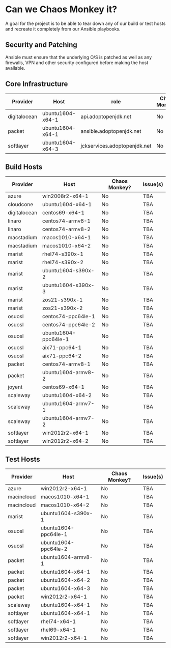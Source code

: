 # Can we Chaos Monkey it?

A goal for the project is to be able to tear down any of our build or test hosts 
and recreate it completely from our Ansible playbooks.

## Security and Patching

Ansible must ensure that the underlying O/S is patched as well as any firewalls, 
VPN and other security configured before making the host available.

## Core Infrastructure

Provider | Host | role | Chaos Monkey? | Issue(s) |
|---|---|---|---|---|
| digitalocean | ubuntu1604-x64-1 | api.adoptopenjdk.net | No | TBA |
| packet | ubuntu1604-x64-1 | ansible.adoptopenjdk.net | No | TBA |
| softlayer | ubuntu1604-x64-3 | jckservices.adoptopenjdk.net | No | TBA |

## Build Hosts

|Provider | Host | Chaos Monkey? | Issue(s) |
|---|---|---|---|
| azure | win2008r2-x64-1 | No | TBA |
| cloudcone | ubuntu1604-x64-1 | No | TBA |
| digitalocean | centos69-x64-1 | No | TBA |
| linaro | centos74-armv8-1 | No | TBA |
| linaro | centos74-armv8-2 | No | TBA |
| macstadium | macos1010-x64-1 | No | TBA |
| macstadium | macos1010-x64-2 | No | TBA |
| marist | rhel74-s390x-1 | No | TBA |
| marist | rhel74-s390x-2 | No | TBA |
| marist | ubuntu1604-s390x-2 | No | TBA |
| marist | ubuntu1604-s390x-3 | No | TBA |
| marist | zos21-s390x-1 | No | TBA |
| marist | zos21-s390x-2 | No | TBA |
| osuosl | centos74-ppc64le-1 | No | TBA |
| osuosl | centos74-ppc64le-2 | No | TBA |
| osuosl | ubuntu1604-ppc64le-1 | No | TBA |
| osuosl | aix71-ppc64-1 | No | TBA |
| osuosl | aix71-ppc64-2 | No | TBA |
| packet | centos74-armv8-1 | No | TBA |
| packet | ubuntu1604-armv8-2 | No | TBA |
| joyent | centos69-x64-1 | No | TBA |
| scaleway | ubuntu1604-x64-2 | No | TBA |
| scaleway | ubuntu1604-armv7-1 | No | TBA |
| scaleway | ubuntu1604-armv7-2 | No | TBA |
| softlayer | win2012r2-x64-1 | No | TBA |
| softlayer | win2012r2-x64-2 | No | TBA |

## Test Hosts

|Provider | Host | Chaos Monkey? | Issue(s) |
|---|---|---|---|
| azure | win2012r2-x64-1 | No | TBA |
| macincloud | macos1010-x64-1 | No | TBA |
| macincloud | macos1010-x64-2 | No | TBA |
| marist | ubuntu1604-s390x-1 | No | TBA |
| osuosl | ubuntu1604-ppc64le-1 | No | TBA |
| osuosl | ubuntu1604-ppc64le-2 | No | TBA |
| packet | ubuntu1604-armv8-1 | No | TBA |
| packet | ubuntu1604-x64-1 | No | TBA |
| packet | ubuntu1604-x64-2 | No | TBA |
| packet | ubuntu1604-x64-3 | No | TBA |
| packet | win2012r2-x64-1 | No | TBA |
| scaleway | ubuntu1604-x64-1 | No | TBA |
| softlayer | ubuntu1604-x64-1 | No | TBA |
| softlayer | rhel74-x64-1 | No | TBA |
| softlayer | rhel69-x64-1 | No | TBA |
| softlayer | win2012r2-x64-1 | No | TBA |
